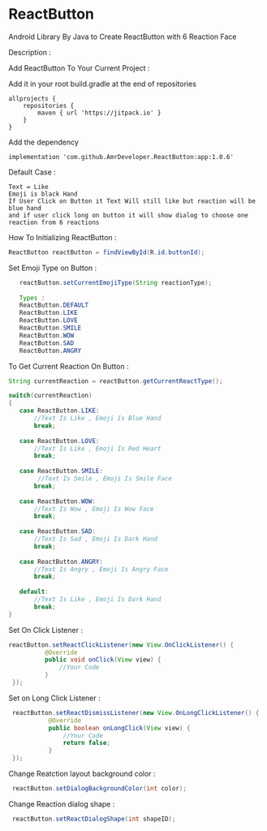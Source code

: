 # ReactButton
Android Library By Java to Create ReactButton with 6 Reaction Face 

Description :

Add ReactButton To Your Current Project :

Add it in your root build.gradle at the end of repositories
    
    allprojects {
        repositories {
			maven { url 'https://jitpack.io' }
		}
	}
    
             
Add the dependency      

    implementation 'com.github.AmrDeveloper.ReactButton:app:1.0.6'
            
Default Case :

    Text = Like 
    Emoji is black Hand
    If User Click on Button it Text Will still like but reaction will be blue hand
    and if user click long on button it will show dialog to choose one reaction from 6 reactions

How To Initializing ReactButton :

```java
ReactButton reactButton = findViewById(R.id.buttonId);
```

Set Emoji Type on Button :

```java
   reactButton.setCurrentEmojiType(String reactionType);
   
   Types : 
   ReactButton.DEFAULT
   ReactButton.LIKE
   ReactButton.LOVE
   ReactButton.SMILE
   ReactButton.WOW
   ReactButton.SAD
   ReactButton.ANGRY
```

To Get Current Reaction On Button :

```java
String currentReaction = reactButton.getCurrentReactType();

switch(currentReaction)
{
   case ReactButton.LIKE:
       //Text Is Like , Emoji Is Blue Hand
       break;
       
   case ReactButton.LOVE:
       //Text Is Like , Emoji Is Red Heart
       break;
       
   case ReactButton.SMILE:
        //Text Is Smile , Emoji Is Smile Face
       break;
       
   case ReactButton.WOW:
       //Text Is Wow , Emoji Is Wow Face
       break;
       
   case ReactButton.SAD:
       //Text Is Sad , Emoji Is Dark Hand
       break;
       
   case ReactButton.ANGRY:
       //Text Is Angry , Emoji Is Angry Face
       break; 
       
   default:
       //Text Is Like , Emoji Is Dark Hand
       break;
}
```

Set On Click Listener :

  ```java
  reactButton.setReactClickListener(new View.OnClickListener() {
            @Override
            public void onClick(View view) {
                //Your Code
            }
   });
   ```

Set on Long Click Listener :

 ```java
  reactButton.setReactDismissListener(new View.OnLongClickListener() {
            @Override
            public boolean onLongClick(View view) {
                //Your Code
                return false;
            }
  });
  ```
  
Change Reatction layout background color :
 ```java
  reactButton.setDialogBackgroundColor(int color);
  ```
  
Change Reaction dialog shape :
 ```java
  reactButton.setReactDialogShape(int shapeID);
  ```
  
